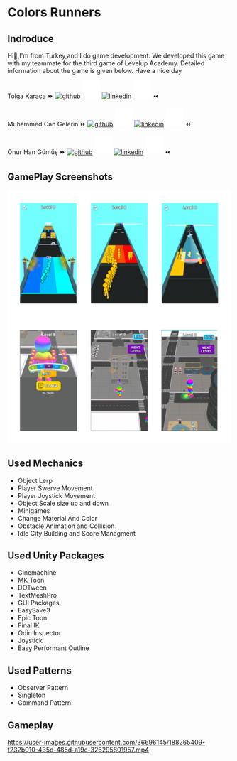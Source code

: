 # Colors Runners
## Indroduce
Hi👊,I'm from Turkey,and I do game development.
We developed this game with my teammate for the third game of Levelup Academy. Detailed information about the game is given below. Have a nice day

Tolga Karaca ⏩ [<img src='https://cdn.jsdelivr.net/npm/simple-icons@3.0.1/icons/github.svg' alt='github' height='40' color='#bd2c00'>](https://github.com/tolgakrc)  [<img src='https://raw.githubusercontent.com/McGelerin/Colors_Runners_Clone/main/Game_Pic/Github.png' alt='github' height='40' color='#bd2c00'>](https://github.com/tolgakrc) [<img src='https://cdn.jsdelivr.net/npm/simple-icons@3.0.1/icons/linkedin.svg' alt='linkedin' height='40'>](https://www.linkedin.com/in/tolga-karaca-7a5baa110//) [<img src='https://raw.githubusercontent.com/McGelerin/Colors_Runners_Clone/main/Game_Pic/LinkedIn.png' alt='linkedin' height='40'>](https://www.linkedin.com/in/tolga-karaca-7a5baa110//) ⏪

Muhammed Can Gelerin  ⏩ [<img src='https://cdn.jsdelivr.net/npm/simple-icons@3.0.1/icons/github.svg' alt='github' height='40' color='#bd2c00'>](https://github.com/McGelerin)  [<img src='https://raw.githubusercontent.com/McGelerin/Colors_Runners_Clone/main/Game_Pic/Github.png' alt='github' height='40' color='#bd2c00'>](https://github.com/McGelerin) [<img src='https://cdn.jsdelivr.net/npm/simple-icons@3.0.1/icons/linkedin.svg' alt='linkedin' height='40'>](https://www.linkedin.com/in/mcgelerin/) [<img src='https://raw.githubusercontent.com/McGelerin/Colors_Runners_Clone/main/Game_Pic/LinkedIn.png' alt='linkedin' height='40'>](https://www.linkedin.com/in/mcgelerin/) ⏪

Onur Han Gümüş ⏩ [<img src='https://cdn.jsdelivr.net/npm/simple-icons@3.0.1/icons/github.svg' alt='github' height='40' color='#bd2c00'>](https://github.com/OnurHanGumus)  [<img src='https://raw.githubusercontent.com/McGelerin/Colors_Runners_Clone/main/Game_Pic/Github.png' alt='github' height='40' color='#bd2c00'>](https://github.com/OnurHanGumus) [<img src='https://cdn.jsdelivr.net/npm/simple-icons@3.0.1/icons/linkedin.svg' alt='linkedin' height='40'>](https://www.linkedin.com/in/onur-han/) [<img src='https://raw.githubusercontent.com/McGelerin/Colors_Runners_Clone/main/Game_Pic/LinkedIn.png' alt='linkedin' height='40'>](https://www.linkedin.com/in/onur-han/) ⏪

## GamePlay Screenshots

![ColorsRunners](https://raw.githubusercontent.com/McGelerin/Colors_Runners_Clone/main/Game_Pic/Colors_Runners_Pics_1.png)
![ColorsRunners](https://raw.githubusercontent.com/McGelerin/Colors_Runners_Clone/main/Game_Pic/Colors_Runners_Pics_2.png)

## Used Mechanics 
- Object Lerp
- Player Swerve Movement
- Player Joystick Movement
- Object Scale size up and down
- Minigames
- Change Material And Color
- Obstacle Animation and Collision
- Idle City Building and Score Managment


## Used Unity Packages
- Cinemachine
- MK Toon
- DOTween
- TextMeshPro
- GUI Packages
- EasySave3
- Epic Toon
- Final IK
- Odin Inspector
- Joystick
- Easy Performant Outline

## Used Patterns
- Observer Pattern
- Singleton
- Command Pattern

## Gameplay

https://user-images.githubusercontent.com/36696145/188265409-f232b010-435d-485d-a19c-326295801957.mp4
